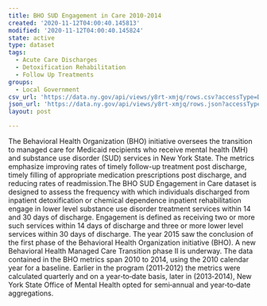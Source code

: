```yaml
---
title: BHO SUD Engagement in Care 2010-2014
created: '2020-11-12T04:00:40.145813'
modified: '2020-11-12T04:00:40.145824'
state: active
type: dataset
tags:
  - Acute Care Discharges
  - Detoxification Rehabilitation
  - Follow Up Treatments
groups:
  - Local Government
csv_url: 'https://data.ny.gov/api/views/y8rt-xmjq/rows.csv?accessType=DOWNLOAD'
json_url: 'https://data.ny.gov/api/views/y8rt-xmjq/rows.json?accessType=DOWNLOAD'
layout: post

---
```

The Behavioral Health Organization (BHO) initiative oversees the transition to managed care for Medicaid recipients who receive mental health (MH) and substance use disorder (SUD) services in New York State. The metrics emphasize improving rates of timely follow-up treatment post discharge, timely filling of appropriate medication prescriptions post discharge, and reducing rates of readmission.The BHO SUD Engagement in Care dataset is designed to assess the frequency with which individuals discharged from inpatient detoxification or chemical dependence inpatient rehabilitation engage in lower level substance use disorder treatment services within 14 and 30 days of discharge. Engagement is defined as receiving two or more such services within 14 days of discharge and three or more lower level services within 30 days of discharge.
The year 2015 saw the conclusion of the first phase of the Behavioral Health Organization initiative
(BHO). A new Behavioral Health Managed Care Transition phase II is underway. The data contained in
the BHO metrics span 2010 to 2014, using the 2010 calendar year for a baseline. Earlier in the program
(2011‐2012) the metrics were calculated quarterly and on a year‐to‐date basis, later in (2013‐2014),
New York State Office of Mental Health opted for semi‐annual and year‐to‐date aggregations.
